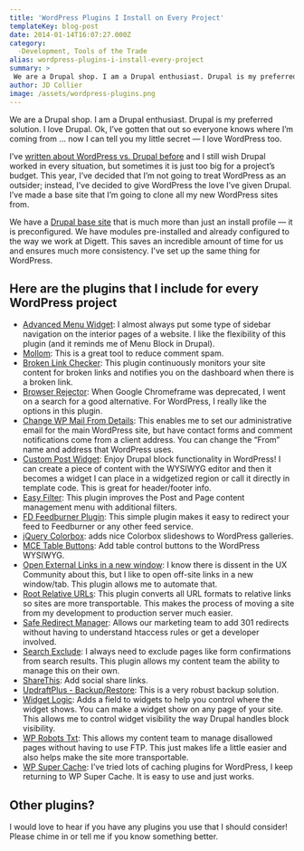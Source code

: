 ```yaml
---
title: 'WordPress Plugins I Install on Every Project'
templateKey: blog-post
date: 2014-01-14T16:07:27.000Z
category: 
  -Development, Tools of the Trade
alias: wordpress-plugins-i-install-every-project
summary: > 
 We are a Drupal shop. I am a Drupal enthusiast. Drupal is my preferred solution. I love Drupal. Ok, I’ve gotten that out so everyone knows where I’m coming from … now I can tell you my little secret — I love WordPress too.
author: JD Collier
image: /assets/wordpress-plugins.png
---
```


We are a Drupal shop. I am a Drupal enthusiast. Drupal is my preferred solution. I love Drupal. Ok, I’ve gotten that out so everyone knows where I’m coming from … now I can tell you my little secret — I love WordPress too.

I’ve [written about WordPress vs. Drupal before](/insights/wordpress-vs-drupal-prize-fight) and I still wish Drupal worked in every situation, but sometimes it is just too big for a project’s budget. This year, I’ve decided that I’m not going to treat WordPress as an outsider; instead, I’ve decided to give WordPress the love I’ve given Drupal. I’ve made a base site that I’m going to clone all my new WordPress sites from.

We have a [Drupal base site](/insights/digett-s-favorite-drupal-7-contrib-modules) that is much more than just an install profile — it is preconfigured. We have modules pre-installed and already configured to the way we work at Digett. This saves an incredible amount of time for us and ensures much more consistency. I've set up the same thing for WordPress.

**Here are the plugins that I include for every WordPress project**
-------------------------------------------------------------------

*   [Advanced Menu Widget](https://wordpress.org/plugins/advanced-menu-widget/): I almost always put some type of sidebar navigation on the interior pages of a website. I like the flexibility of this plugin (and it reminds me of Menu Block in Drupal).
*   [Mollom](https://wordpress.org/plugins/mollom/): This is a great tool to reduce comment spam.
*   [Broken Link Checker](https://wordpress.org/plugins/broken-link-checker/): This plugin continuously monitors your site content for broken links and notifies you on the dashboard when there is a broken link.
*   [Browser Rejector](https://wordpress.org/plugins/browser-rejector/): When Google Chromeframe was deprecated, I went on a search for a good alternative. For WordPress, I really like the options in this plugin.
*   [Change WP Mail From Details](https://www.tipsandtricks-hq.com/wordpress-plugin-change-wp-email-from-details-1883): This enables me to set our administrative email for the main WordPress site, but have contact forms and comment notifications come from a client address. You can change the “From” name and address that WordPress uses.
*   [Custom Post Widget](https://wordpress.org/plugins/custom-post-widget/): Enjoy Drupal block functionality in WordPress! I can create a piece of content with the WYSIWYG editor and then it becomes a widget I can place in a widgetized region or call it directly in template code. This is great for header/footer info.
*   [Easy Filter](https://wordpress.org/plugins/easy-filter/): This plugin improves the Post and Page content management menu with additional filters.
*   [FD Feedburner Plugin](https://wordpress.org/plugins/feedburner-plugin/): This simple plugin makes it easy to redirect your feed to Feedburner or any other feed service.
*   [jQuery Colorbox](https://wordpress.org/plugins/jquery-colorbox/): adds nice Colorbox slideshows to WordPress galleries.
*   [MCE Table Buttons](https://wordpress.org/plugins/mce-table-buttons/): Add table control buttons to the WordPress WYSIWYG.
*   [Open External Links in a new window](https://wordpress.org/plugins/open-external-links-in-a-new-window/): I know there is dissent in the UX Community about this, but I like to open off-site links in a new window/tab. This plugin allows me to automate that.
*   [Root Relative URLs](https://wordpress.org/plugins/root-relative-urls/): This plugin converts all URL formats to relative links so sites are more transportable. This makes the process of moving a site from my development to production server much easier.
*   [Safe Redirect Manager](https://wordpress.org/plugins/safe-redirect-manager/): Allows our marketing team to add 301 redirects without having to understand htaccess rules or get a developer involved.
*   [Search Exclude](https://wordpress.org/plugins/search-exclude/): I always need to exclude pages like form confirmations from search results. This plugin allows my content team the ability to manage this on their own.
*   [ShareThis](https://wordpress.org/plugins/share-this/): Add social share links.
*   [UpdraftPlus - Backup/Restore](https://wordpress.org/plugins/updraftplus/): This is a very robust backup solution. 
*   [Widget Logic](https://wordpress.org/plugins/widget-logic/): Adds a field to widgets to help you control where the widget shows. You can make a widget show on any page of your site. This allows me to control widget visibility the way Drupal handles block visibility.
*   [WP Robots Txt](https://wordpress.org/plugins/wp-robots-txt/): This allows my content team to manage disallowed pages without having to use FTP. This just makes life a little easier and also helps make the site more transportable.
*   [WP Super Cache](https://wordpress.org/plugins/wp-super-cache/): I’ve tried lots of caching plugins for WordPress, I keep returning to WP Super Cache. It is easy to use and just works.

**Other plugins?**
------------------

I would love to hear if you have any plugins you use that I should consider! Please chime in or tell me if you know something better.